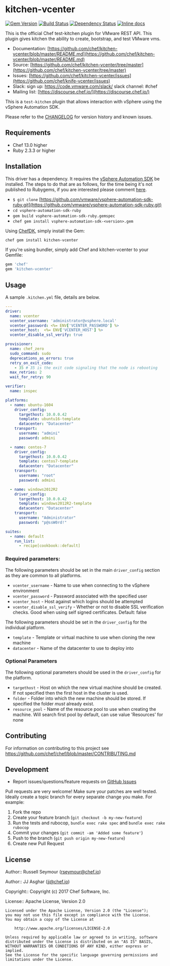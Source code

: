 # kitchen-vcenter

[![Gem Version](https://badge.fury.io/rb/kitchen-vcenter.svg)](https://rubygems.org/gems/kitchen-vcenter)
[![Build Status](https://travis-ci.org/chef/kitchen-vcenter.svg?branch=master)](https://travis-ci.org/chef/kitchen-vcenter)
[![Dependency Status](https://gemnasium.com/chef/kitchen-vcenter.svg)](https://gemnasium.com/chef/kitchen-vcenter)
[![Inline docs](http://inch-ci.org/github/chef/kitchen-vcenter.svg?branch=master)](http://inch-ci.org/github/chef/kitchen-vcenter)

This is the official Chef test-kitchen plugin for VMware REST API. This plugin gives kitchen the ability to create, bootstrap, and test VMware vms.

- Documentation: [https://github.com/chef/kitchen-vcenter/blob/master/README.md](https://github.com/chef/kitchen-vcenter/blob/master/README.md)
- Source: [https://github.com/chef/kitchen-vcenter/tree/master](https://github.com/chef/kitchen-vcenter/tree/master)
- Issues: [https://github.com/chef/kitchen-vcenter/issues](https://github.com/chef/knife-vcenter/issues)
- Slack: sign up: https://code.vmware.com/slack/ slack channel: #chef
- Mailing list: [https://discourse.chef.io/](https://discourse.chef.io/)

This is a `test-kitchen` plugin that allows interaction with vSphere using the vSphere Automation SDK.

Please refer to the [CHANGELOG](CHANGELOG.md) for version history and known issues.

## Requirements

- Chef 13.0 higher
- Ruby 2.3.3 or higher

## Installation

This driver has a dependency. It requires the [vSphere Automation SDK](https://github.com/vmware/vsphere-automation-sdk-ruby) be installed. The steps to do that are as follows, for the time being it's not published to Rubygems, if you are interested please comment [here](https://github.com/vmware/vsphere-automation-sdk-ruby/issues/10).

- `$ git clone` [https://github.com/vmware/vsphere-automation-sdk-ruby.git](https://github.com/vmware/vsphere-automation-sdk-ruby.git)
- `cd vsphere-automation-sdk-ruby`
- `gem build vsphere-automation-sdk-ruby.gemspec`
- `chef gem install vsphere-automation-sdk-<version>.gem`

Using [ChefDK](https://downloads.chef.io/chef-dk/), simply install the Gem:

```bash
chef gem install kitchen-vcenter
```

If you're using bundler, simply add Chef and kitchen-vcenter to your Gemfile:

```ruby
gem 'chef'
gem 'kitchen-vcenter'
```

## Usage

A sample `.kitchen.yml` file, details are below.

```yml
---
driver:
  name: vcenter
  vcenter_username: 'administrator@vsphere.local'
  vcenter_password: <%= ENV['VCENTER_PASSWORD'] %>
  vcenter_host:  <%= ENV['VCENTER_HOST'] %>
  vcenter_disable_ssl_verify: true

provisioner:
  name: chef_zero
  sudo_command: sudo
  deprecations_as_errors: true
  retry_on_exit_code:
    - 35 # 35 is the exit code signaling that the node is rebooting
  max_retries: 2
  wait_for_retry: 90

verifier:
  name: inspec

platforms:
  - name: ubuntu-1604
    driver_config:
      targethost: 10.0.0.42
      template: ubuntu16-template
      datacenter: "Datacenter"
    transport:
      username: "admini"
      password: admini

  - name: centos-7
    driver_config:
      targethost: 10.0.0.42
      template: centos7-template
      datacenter: "Datacenter"
    transport:
      username: "root"
      password: admini

  - name: windows2012R2
    driver_config:
      targethost: 10.0.0.42
      template: windows2012R2-template
      datacenter: "Datacenter"
    transport:
      username: "Administrator"
      password: "p@ssW0rd!"

suites:
  - name: default
    run_list:
      - recipe[cookbook::default]
```

### Required parameters:

The following parameters should be set in the main `driver_config` section as they are common to all platforms.

 - `vcenter_username` - Name to use when connecting to the vSphere environment
 - `vcenter_password` - Password associated with the specified user
 - `vcenter_host` - Host against which logins should be attempted
 - `vcenter_disable_ssl_verify` - Whether or not to disable SSL verification checks. Good when using self signed certificates. Default: false

The following parameters should be set in the `driver_config` for the individual platform.

 - `template` - Template or virtual machine to use when cloning the new machine
 - `datacenter` - Name of the datacenter to use to deploy into

### Optional Parameters

The following optional parameters should be used in the `driver_config` for the platform.

 - `targethost` - Host on which the new virtual machine should be created. If not specified then the first host in the cluster is used.
 - `folder` - Folder into which the new machine should be stored. If specified the folder _must_ already exist.
 - `resource_pool` - Name of the resource pool to use when creating the machine. Will search first pool by default, can use value 'Resources' for none

## Contributing

For information on contributing to this project see <https://github.com/chef/chef/blob/master/CONTRIBUTING.md>

## Development

* Report issues/questions/feature requests on [GitHub Issues][issues]

Pull requests are very welcome! Make sure your patches are well tested.
Ideally create a topic branch for every separate change you make. For
example:

1. Fork the repo
2. Create your feature branch (`git checkout -b my-new-feature`)
3. Run the tests and rubocop, `bundle exec rake spec` and `bundle exec rake rubocop`
4. Commit your changes (`git commit -am 'Added some feature'`)
5. Push to the branch (`git push origin my-new-feature`)
6. Create new Pull Request


## License

Author:: Russell Seymour ([rseymour@chef.io](mailto:rseymour@chef.io))

Author:: JJ Asghar ([jj@chef.io](mailto:jj@chef.io))

Copyright:: Copyright (c) 2017 Chef Software, Inc.

License:: Apache License, Version 2.0

```text
Licensed under the Apache License, Version 2.0 (the "License");
you may not use this file except in compliance with the License.
You may obtain a copy of the License at

    http://www.apache.org/licenses/LICENSE-2.0

Unless required by applicable law or agreed to in writing, software
distributed under the License is distributed on an "AS IS" BASIS,
WITHOUT WARRANTIES OR CONDITIONS OF ANY KIND, either express or implied.
See the License for the specific language governing permissions and
limitations under the License.
```

[issues]: https://github.com/chef/kitchen-vcenter/issues
